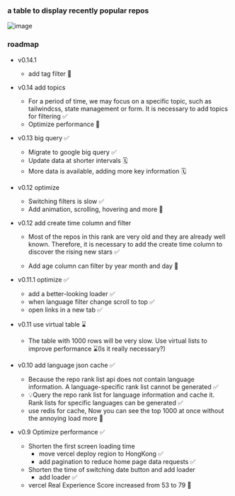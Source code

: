 ### a table to display recently popular repos

![image](https://github.com/yanggggjie/rising-repo/blob/main/example/example.png)

### roadmap
- v0.14.1
  - add tag filter 🚧


- v0.14 add topics
  - For a period of time, we may focus on a specific topic, such as tailwindcss, state management or form. It is necessary to add topics for filtering ✅
  - Optimize performance 🚧





- v0.13   big query ✅

  - Migrate to google big query  ✅
  - Update data at shorter intervals 🗓️
  - More data is available, adding more key information 🗓️



- v0.12 optimize

  - Switching filters is slow  ✅
  - Add animation, scrolling, hovering and more 🚧



- v0.12 add create time column and filter

  - Most of the repos in this rank are very old and they are already well known. Therefore, it is necessary to add the create time column to discover the rising new stars ✅

  - Add age column can filter by  year month and day 🎂



- v0.11.1 optimize ✅

  - add a better-looking loader ✅
  - when language filter change scroll to top ✅
  - open links  in a new tab ✅



- v0.11 use virtual table ⌛️

  - The table with 1000 rows will be very slow. Use virtual lists to improve performance ⌛️(Is it really necessary?)



- v0.10 add language json cache ✅

  - Because the repo rank list api does not contain language information. A language-specific rank list cannot be generated ✅
  - 💡Query the repo rank list for language information and cache it. Rank lists for specific languages can be generated ✅
  - use redis for cache, Now you can see the top 1000 at once without the annoying load more  🤯



- v0.9 Optimize performance ✅
  - Shorten the first screen loading time
    - move vercel deploy region to HongKong ✅
    - add pagination to reduce home page data requests ✅
  - Shorten the time of switching date button and add loader
    - add loader ✅
  - vercel Real Experience Score increased from 53 to 79 🚀
